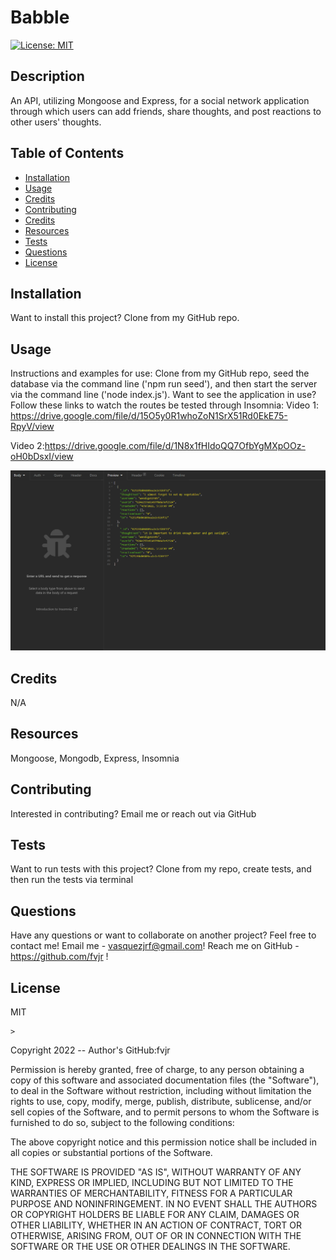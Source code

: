 # Babble

[![License: MIT](https://img.shields.io/badge/License-MIT-yellow.svg)](https://opensource.org/licenses/MIT)

## Description

An API, utilizing Mongoose and Express, for a social network application through which users can add friends, share thoughts, and post reactions to other users' thoughts.

## Table of Contents

- [Installation](#installation)
- [Usage](#usage)
- [Credits](#credits)
- [Contributing](#contributing)
- [Credits](#credits)
- [Resources](#resources)
- [Tests](#tests)
- [Questions](#questions)
- [License](#license)

## Installation

Want to install this project?
Clone from my GitHub repo.

## Usage

Instructions and examples for use:
Clone from my GitHub repo, seed the database via the command line ('npm run seed'), and then start the server via the command line ('node index.js').
Want to see the application in use? Follow these links to watch the routes be tested through Insomnia:
Video 1: https://drive.google.com/file/d/15O5y0R1whoZoN1SrX51Rd0EkE75-RpyV/view

Video 2:https://drive.google.com/file/d/1N8x1fHIdoQQ7OfbYgMXpOOz-oH0bDsxI/view

![Project mock-up image.](./Assets/screenshot.PNG)

## Credits

N/A

## Resources

Mongoose, Mongodb, Express, Insomnia

## Contributing

Interested in contributing?
Email me or reach out via GitHub

## Tests

Want to run tests with this project?
Clone from my repo, create tests, and then run the tests via terminal

## Questions

Have any questions or want to collaborate on another project?
Feel free to contact me!
Email me - vasquezjrf@gmail.com!
Reach me on GitHub - https://github.com/fvjr !

## License

MIT

    >

Copyright 2022 -- Author's GitHub:fvjr

Permission is hereby granted, free of charge, to any person obtaining a copy of this software and associated documentation files (the "Software"), to deal in the Software without restriction, including without limitation the rights to use, copy, modify, merge, publish, distribute, sublicense, and/or sell copies of the Software, and to permit persons to whom the Software is furnished to do so, subject to the following conditions:

The above copyright notice and this permission notice shall be included in all copies or substantial portions of the Software.

THE SOFTWARE IS PROVIDED "AS IS", WITHOUT WARRANTY OF ANY KIND, EXPRESS OR IMPLIED, INCLUDING BUT NOT LIMITED TO THE WARRANTIES OF MERCHANTABILITY, FITNESS FOR A PARTICULAR PURPOSE AND NONINFRINGEMENT. IN NO EVENT SHALL THE AUTHORS OR COPYRIGHT HOLDERS BE LIABLE FOR ANY CLAIM, DAMAGES OR OTHER LIABILITY, WHETHER IN AN ACTION OF CONTRACT, TORT OR OTHERWISE, ARISING FROM, OUT OF OR IN CONNECTION WITH THE SOFTWARE OR THE USE OR OTHER DEALINGS IN THE SOFTWARE.
